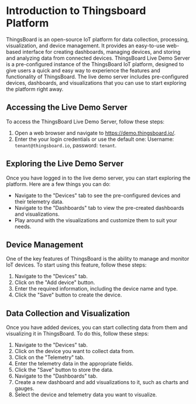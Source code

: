 # Introduction to Thingsboard Platform 

ThingsBoard is an open-source IoT platform for data collection, processing, visualization, and device management. It provides an easy-to-use web-based interface for creating dashboards, managing devices, and storing and analyzing data from connected devices. 
ThingsBoard Live Demo Server is a pre-configured instance of the ThingsBoard IoT platform, designed to give users a quick and easy way to experience the features and functionality of ThingsBoard. The live demo server includes pre-configured devices, dashboards, and visualizations that you can use to start exploring the platform right away.

## Accessing the Live Demo Server
To access the ThingsBoard Live Demo Server, follow these steps:
1. Open a web browser and navigate to https://demo.thingsboard.io/.
2. Enter the your login credentials or use the default one: Username: `tenant@thingsboard.io`, password: `tenant`.

## Exploring the Live Demo Server

Once you have logged in to the live demo server, you can start exploring the platform. Here are a few things you can do:
- Navigate to the "Devices" tab to see the pre-configured devices and their telemetry data.
- Navigate to the "Dashboards" tab to view the pre-created dashboards and visualizations.
- Play around with the visualizations and customize them to suit your needs.

## Device Management
One of the key features of ThingsBoard is the ability to manage and monitor IoT devices. To start using this feature, follow these steps:
1. Navigate to the "Devices" tab.
2. Click on the "Add device" button.
3. Enter the required information, including the device name and type.
4. Click the "Save" button to create the device.

## Data Collection and Visualization
Once you have added devices, you can start collecting data from them and visualizing it in ThingsBoard. To do this, follow these steps:

1. Navigate to the "Devices" tab.
2. Click on the device you want to collect data from.
3. Click on the "Telemetry" tab.
4. Enter the telemetry data in the appropriate fields.
5. Click the "Save" button to store the data.
6. Navigate to the "Dashboards" tab.
7. Create a new dashboard and add visualizations to it, such as charts and gauges.
8. Select the device and telemetry data you want to visualize.
